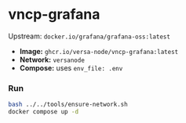 # vncp-grafana

Upstream: `docker.io/grafana/grafana-oss:latest`

- **Image:** `ghcr.io/versa-node/vncp-grafana:latest`
- **Network:** `versanode`
- **Compose:** uses `env_file: .env`

### Run
```bash
bash ../../tools/ensure-network.sh
docker compose up -d
```



